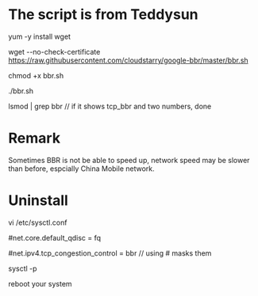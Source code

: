 # The script is from Teddysun

yum -y install wget

wget --no-check-certificate https://raw.githubusercontent.com/cloudstarry/google-bbr/master/bbr.sh

chmod +x bbr.sh

./bbr.sh

lsmod | grep bbr    // if it shows tcp_bbr and two numbers, done



# Remark
Sometimes BBR is not be able to speed up, network speed may be slower than before, espcially China Mobile network.


# Uninstall

vi /etc/sysctl.conf

#net.core.default_qdisc = fq  

#net.ipv4.tcp_congestion_control = bbr    // using # masks them

sysctl -p

reboot  your system
